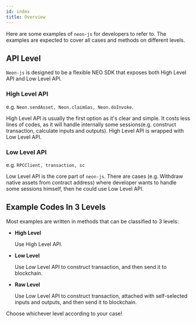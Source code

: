 ```yaml
---
id: index
title: Overview
---
```

Here are some examples of `neon-js` for developers to refer to. The examples are expected to cover all cases and methods on different levels.

## API Level
`Neon-js` is designed to be a flexible NEO SDK that exposes both High Level API and Low Level API.
### High Level API
e.g. `Neon.sendAsset, Neon.claimGas, Neon.doInvoke`.

High Level API is usually the first option as it's clear and simple. It costs less lines of codes, as it will handle internally some sessions(e.g. construct transaction, calculate inputs and outputs).
High Level API is wrapped with Low Level API.

### Low Level API
e.g. `RPCClient, transaction, sc`

Low Level API is the core part of `neon-js`. There are cases (e.g. Withdraw native assets from contract address) where developer wants to handle some sessions himself, then he could use Low Level API.

## Example Codes In 3 Levels
Most examples are written in methods that can be classified to 3 levels:
- **High Level**

    Use High Level API.
- **Low Level**

    Use Low Level API to construct transaction, and then send it to blockchain.
- **Raw Level**

    Use Low Level API to construct transaction, attached with self-selected inputs and outputs, and then send it to blockchain.

Choose whichever level according to your case!